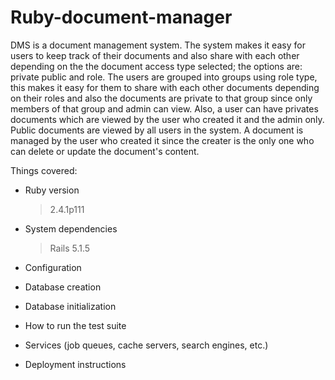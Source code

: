 # Ruby-document-manager
 DMS is a document management system. The system makes it easy for users to keep track of their documents and also share with each other depending on the the document access type selected; the options are: private public and role. The users are grouped into groups using role type, this makes it easy for them to share with each other documents depending on their roles and also the documents are private to that group since only members of that group and admin can view. Also, a user can have privates documents which are viewed by the user who created it and the admin only. Public documents are viewed by all users in the system. A document is managed by the user who created it since the creater is the only one who can delete or update the document's content.

Things covered:

* Ruby version
  > 2.4.1p111

* System dependencies
  > Rails 5.1.5

* Configuration

* Database creation

* Database initialization

* How to run the test suite

* Services (job queues, cache servers, search engines, etc.)

* Deployment instructions
